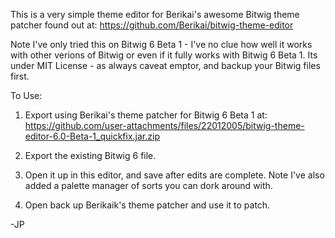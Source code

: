This is a very simple theme editor for Berikai's awesome Bitwig theme patcher found out at: https://github.com/Berikai/bitwig-theme-editor

Note I've only tried this on Bitwig 6 Beta 1 - I've no clue how well it works with other verions of Bitwig or even if it fully works with Bitwig 6 Beta 1.
Its under MIT License - as always caveat emptor, and backup your Bitwig files first.

To Use:
1. Export using Berikai's theme patcher for Bitwig 6 Beta 1 at: 
https://github.com/user-attachments/files/22012005/bitwig-theme-editor-6.0-Beta-1_quickfix.jar.zip

2. Export the existing Bitwig 6 file.
3. Open it up in this editor, and save after edits are complete. Note I've also added a palette manager of sorts you can dork around with.
4. Open back up Berikaik's theme patcher and use it to patch.

-JP

